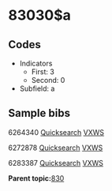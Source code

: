 # 83030$a

## Codes

-   Indicators
    -   First: 3
    -   Second: 0
-   Subfield: a

## Sample bibs

6264340 [Quicksearch](https://search.library.yale.edu/catalog/6264340) [VXWS](http://prodorbis.library.yale.edu:7014/vxws/GetHoldingsService?bibId=6264340)

6272878 [Quicksearch](https://search.library.yale.edu/catalog/6272878) [VXWS](http://prodorbis.library.yale.edu:7014/vxws/GetHoldingsService?bibId=6272878)

6283387 [Quicksearch](https://search.library.yale.edu/catalog/6283387) [VXWS](http://prodorbis.library.yale.edu:7014/vxws/GetHoldingsService?bibId=6283387)

**Parent topic:**[830](../../tags/830/830.md)

